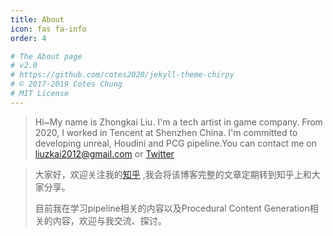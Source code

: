 ```yaml
---
title: About
icon: fas fa-info
order: 4

# The About page
# v2.0
# https://github.com/cotes2020/jekyll-theme-chirpy
# © 2017-2019 Cotes Chung
# MIT License
---
```


> Hi~My name is Zhongkai Liu. I'm a tech artist in game company. From 2020, I worked in Tencent at Shenzhen China. I'm committed to developing unreal, Houdini and PCG pipeline.You can contact me on liuzkai2012@gmail.com  or [Twitter](https://twitter.com/WalkinCloud2) 

> 大家好，欢迎关注我的[知乎](https://www.zhihu.com/people/liuzkai) ,我会将该博客完整的文章定期转到知乎上和大家分享。
>
> 目前我在学习pipeline相关的内容以及Procedural Content Generation相关的内容，欢迎与我交流、探讨。

